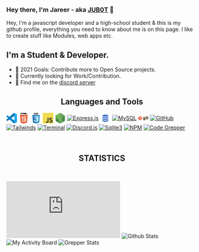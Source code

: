 ### Hey there, I'm Jareer - aka [JUB0T](https://jareer.xyz/) 👋
Hey, I'm a javascript developer and a high-school student & this is my github profile, everything you need to know about me is on this page. I like to create stuff like Modules, web apps etc.


## I'm a Student & Developer.

- 🥅 2021 Goals: Contribute more to Open Source projects.
- 🔭 Currently looking for Work/Contribution.
- 📝 Find me on the [discord server](https://discord.gg/9UxXwqpk6K )
 
<h2 align="center">
  Languages and Tools
</h2> 

[<img align="center" alt="Visual Studio Code" width="28px" src="https://raw.githubusercontent.com/github/explore/80688e429a7d4ef2fca1e82350fe8e3517d3494d/topics/visual-studio-code/visual-studio-code.png" />][webdevplaylist]
[<img align="center" alt="HTML5" width="28px" src="https://raw.githubusercontent.com/github/explore/80688e429a7d4ef2fca1e82350fe8e3517d3494d/topics/html/html.png" />][webdevplaylist]
[<img align="center" alt="CSS3" width="28px" src="https://raw.githubusercontent.com/github/explore/80688e429a7d4ef2fca1e82350fe8e3517d3494d/topics/css/css.png" />][webdevplaylist]
[<img align="center" alt="JavaScript" width="28px" src="https://raw.githubusercontent.com/github/explore/80688e429a7d4ef2fca1e82350fe8e3517d3494d/topics/javascript/javascript.png" />][webdevplaylist]
[<img align="center" alt="Node.js" width="28px" src="https://raw.githubusercontent.com/github/explore/80688e429a7d4ef2fca1e82350fe8e3517d3494d/topics/nodejs/nodejs.png" />][webdevplaylist]
[<img align="center" alt="Express.js" width="28px" src="https://cdn.iconscout.com/icon/free/png-512/node-js-1174925.png" />][webdevplaylist]
[<img align="center" alt="SQL" width="28px" src="https://raw.githubusercontent.com/github/explore/80688e429a7d4ef2fca1e82350fe8e3517d3494d/topics/sql/sql.png" />][webdevplaylist]
[<img align="center" alt="MySQL" width="28px" src="https://user-images.githubusercontent.com/57962439/125192805-e8228b00-e249-11eb-95e1-0797ff2ec8ec.png" />][webdevplaylist]
[<img align="center" alt="Git" width="28px" src="https://raw.githubusercontent.com/github/explore/80688e429a7d4ef2fca1e82350fe8e3517d3494d/topics/git/git.png" />][webdevplaylist]
[<img align="center" alt="GitHub" width="28px" src="https://user-images.githubusercontent.com/57962439/125192785-d4772480-e249-11eb-9f07-2d7e9da3447b.png" />][webdevplaylist]
[<img align="center" alt="Tailwinds" width="28px" src="https://user-images.githubusercontent.com/57962439/125192751-b6112900-e249-11eb-9c75-5afca9430689.png" />][webdevplaylist]
[<img align="center" alt="Terminal" width="28px" src="https://user-images.githubusercontent.com/57962439/125192675-616dae00-e249-11eb-94a2-73decb5bd2ed.png"/>][webdevplaylist]
[<img align="center" alt="Discord.js" width="28px" src="https://user-images.githubusercontent.com/57962439/125192659-4a2ec080-e249-11eb-8aad-22b2d1bd6668.png" />][webdevplaylist]
[<img align="center" alt="Sqlite3" width="28px" src="https://user-images.githubusercontent.com/57962439/125192609-0936ac00-e249-11eb-93f8-a58b89debc37.png" />][webdevplaylist]
[<img align="center" alt="NPM" width="28px" src="https://user-images.githubusercontent.com/57962439/125192637-31bea600-e249-11eb-959e-5ef1d9d265d1.png" />][webdevplaylist]
[<img align="center" alt="Code Grepper" width="28px" src="https://user-images.githubusercontent.com/57962439/125292410-bb8e7200-e322-11eb-8acd-7a330e68eb41.png" />][webdevplaylist]

</br>

<h2 align="center">
  STATISTICS
</h2> 

</br>

![Code Grepper Pie](http://jub0t.epizy.com/display.php?id=4)
![Github Stats](https://github-readme-stats.vercel.app/api?username=jareer12&show_icons=true&include_all_commits=true&theme=discord_old_blurple&hide_border=true)
![My Activity Board](https://github-readme-stats.vercel.app/api/wakatime?username=jub0t&theme=discord_old_blurple&hide_border=true)
![Grepper Stats](https://grepper-cards.jareer12.repl.co/grepper?id=98467&theme=discord_old_blurple)

[webdevplaylist]: https://jareer.xyz/
[Profile]: https://github.com/jareer12
